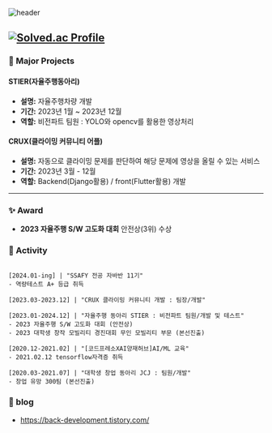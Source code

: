   
![header](https://capsule-render.vercel.app/api?type=waving&color=timeGradient&text=Welcome%20to%20Jaejun's%20GitHub%20👋&animation=twinkling&fontSize=35&fontAlignY=40&fontAlign=65&height=250)


[![Solved.ac Profile](http://mazassumnida.wtf/api/v2/generate_badge?boj=sktks11)](https://solved.ac/sktks11/)
----------------------------------------

### 🌟 Major Projects

#### STIER(자율주행동아리)
- **설명:** 자율주행차량 개발
- **기간:** 2023년 1월 ~ 2023년 12월
- **역할:** 비전파트 팀원 : YOLO와 opencv를 활용한 영상처리

#### CRUX(클라이밍 커뮤니티 어플)
- **설명:** 자동으로 클라이밍 문제를 판단하여 해당 문제에 영상을 올릴 수 있는 서비스
- **기간:** 2023년 3월 - 12월
- **역할:** Backend(Django활용) / front(Flutter활용) 개발

-----------------------

### ✨ Award
- **2023 자율주행 S/W 고도화 대회**
안전상(3위) 수상


### 🚀 Activity
```shell

[2024.01-ing] | "SSAFY 전공 자바반 11기"
- 역량테스트 A+ 등급 취득

[2023.03-2023.12] | "CRUX 클라이밍 커뮤니티 개발 : 팀장/개발"

[2023.01-2024.12] | "자율주행 동아리 STIER : 비전파트 팀원/개발 및 테스트"
- 2023 자율주행 S/W 고도화 대회 (안전상)
- 2023 대학생 창작 모빌리티 경진대회 무인 모빌리티 부문 (본선진출)

[2020.12-2021.02] | "[코드프레소XAI양재허브]AI/ML 교육"
- 2021.02.12 tensorflow자격증 취득

[2020.03-2021.07] | "대학생 창업 동아리 JCJ : 팀원/개발"
- 창업 유망 300팀 (본선진출)
```
### 🌟 blog
- https://back-development.tistory.com/
